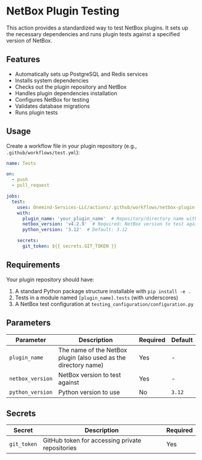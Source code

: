 # NetBox Plugin Testing

This action provides a standardized way to test NetBox plugins. It sets up the necessary dependencies and runs plugin
tests against a specified version of NetBox.

## Features

- Automatically sets up PostgreSQL and Redis services
- Installs system dependencies
- Checks out the plugin repository and NetBox
- Handles plugin dependencies installation
- Configures NetBox for testing
- Validates database migrations
- Runs plugin tests

## Usage

Create a workflow file in your plugin repository (e.g., `.github/workflows/test.yml`):

```yaml
name: Tests

on:
  - push
  - pull_request

jobs:
  test:
    uses: Onemind-Services-LLC/actions/.github/workflows/netbox-plugin-tests.yml@master
    with:
      plugin_name: 'your_plugin_name'  # Repository/directory name with underscor
      netbox_version: 'v4.2.9'  # Required: NetBox version to test against
      python_version: '3.12'  # Default: 3.12

    secrets:
      git_token: ${{ secrets.GIT_TOKEN }}
```

## Requirements

Your plugin repository should have:

1. A standard Python package structure installable with `pip install -e .`
2. Tests in a module named `[plugin_name].tests` (with underscores)
3. A NetBox test configuration at `testing_configuration/configuration.py`

## Parameters

| Parameter        | Description                                                     | Required | Default |
|------------------|-----------------------------------------------------------------|----------|---------|
| `plugin_name`    | The name of the NetBox plugin (also used as the directory name) | Yes      | -       |
| `netbox_version` | NetBox version to test against                                  | Yes      | -       |
| `python_version` | Python version to use                                           | No       | `3.12`  |

## Secrets

| Secret      | Description                                     | Required |
|-------------|-------------------------------------------------|----------|
| `git_token` | GitHub token for accessing private repositories | Yes      |